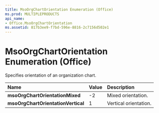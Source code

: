 ```yaml
---
title: MsoOrgChartOrientation Enumeration (Office)
ms.prod: MULTIPLEPRODUCTS
api_name:
- Office.MsoOrgChartOrientation
ms.assetid: 817b3ee9-f7bd-596e-8816-2c7156d502e1
---
```



# MsoOrgChartOrientation Enumeration (Office)

Specifies orientation of an organization chart.



|**Name**|**Value**|**Description**|
|:-----|:-----|:-----|
|**msoOrgChartOrientationMixed**|-2|Mixed orientation.|
|**msoOrgChartOrientationVertical**|1|Vertical orientation.|

